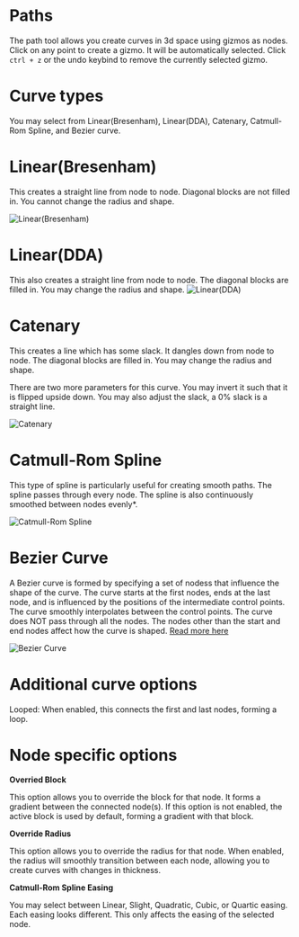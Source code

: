 # Paths

The path tool allows you create curves in 3d space using gizmos as nodes. Click on any point to create a gizmo. It will be automatically selected. Click `ctrl + z` or the undo keybind to remove the currently selected gizmo.

# Curve types

You may select from Linear(Bresenham), Linear(DDA), Catenary, Catmull-Rom Spline, and Bezier curve.

# Linear(Bresenham)

This creates a straight line from node to node. Diagonal blocks are not filled in. You cannot change the radius and shape.

![Linear(Bresenham)](https://imagedelivery.net/W9K_l6ndK9x4x8m3rurakg/5fd8e02b-0698-453c-8f90-cbd716807d00/original)

# Linear(DDA)

This also creates a straight line from node to node. The diagonal blocks are filled in. You may change the radius and shape.
![Linear(DDA)](https://imagedelivery.net/W9K_l6ndK9x4x8m3rurakg/b9d88f87-5f1a-4e87-deb1-60a6485e1300/original)

# Catenary

This creates a line which has some slack. It dangles down from node to node. The diagonal blocks are filled in. You may change the radius and shape.

There are two more parameters for this curve. You may invert it such that it is flipped upside down. You may also adjust the slack, a 0% slack is a straight line.

![Catenary](https://imagedelivery.net/W9K_l6ndK9x4x8m3rurakg/90849c39-9774-4ad7-377a-efed21509400/original)

# Catmull-Rom Spline
This type of spline is particularly useful for creating smooth paths. The spline passes through every node. The spline is also continuously smoothed between nodes evenly*.

![Catmull-Rom Spline](https://imagedelivery.net/W9K_l6ndK9x4x8m3rurakg/d2b12da7-3514-4be9-6ba1-3ae1d589d900/original)

# Bezier Curve

A Bezier curve is formed by specifying a set of nodess that influence the shape of the curve. The curve starts at the first nodes, ends at the last node, and is influenced by the positions of the intermediate control points. The curve smoothly interpolates between the control points. The curve does NOT pass through all the nodes. The nodes other than the start and end nodes affect how the curve is shaped.
[Read more here](https://www.wikiwand.com/en/B%C3%A9zier_curve)

![Bezier Curve](https://imagedelivery.net/W9K_l6ndK9x4x8m3rurakg/24a41357-17ef-4403-8ecd-6994d06cad00/original)

# Additional curve options

Looped: When enabled, this connects the first and last nodes, forming a loop.

# Node specific options

**Overried Block**

This option allows you to override the block for that node. It forms a gradient between the connected node(s). If this option is not enabled, the active block is used by default, forming a gradient with that block.

**Override Radius**

This option allows you to override the radius for that node. When enabled, the radius will smoothly transition between each node, allowing you to create curves with changes in thickness.

**Catmull-Rom Spline Easing**

You may select between Linear, Slight, Quadratic, Cubic, or Quartic easing. Each easing looks different. This only affects the easing of the selected node.